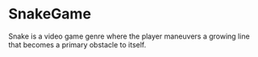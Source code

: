 # SnakeGame
Snake is a video game genre where the player maneuvers a growing line that becomes a primary obstacle to itself.
